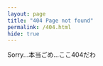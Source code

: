 ```yaml
---
layout: page
title: "404 Page not found"
permalink: /404.html
hide: true
---
```


Sorry...本当ごめ...ここ404だわ